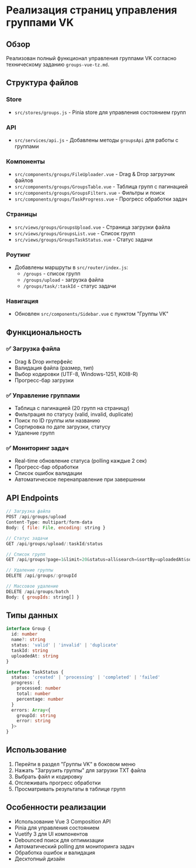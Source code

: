 # Реализация страниц управления группами VK

## Обзор

Реализован полный функционал управления группами VK согласно техническому заданию `groups-vue-tz.md`.

## Структура файлов

### Store
- `src/stores/groups.js` - Pinia store для управления состоянием групп

### API
- `src/services/api.js` - Добавлены методы `groupsApi` для работы с группами

### Компоненты
- `src/components/groups/FileUploader.vue` - Drag & Drop загрузчик файлов
- `src/components/groups/GroupsTable.vue` - Таблица групп с пагинацией
- `src/components/groups/GroupsFilters.vue` - Фильтры и поиск
- `src/components/groups/TaskProgress.vue` - Прогресс обработки задач

### Страницы
- `src/views/groups/GroupsUpload.vue` - Страница загрузки файла
- `src/views/groups/GroupsList.vue` - Список групп
- `src/views/groups/GroupsTaskStatus.vue` - Статус задачи

### Роутинг
- Добавлены маршруты в `src/router/index.js`:
  - `/groups` - список групп
  - `/groups/upload` - загрузка файла
  - `/groups/task/:taskId` - статус задачи

### Навигация
- Обновлен `src/components/Sidebar.vue` с пунктом "Группы VK"

## Функциональность

### ✅ Загрузка файла
- Drag & Drop интерфейс
- Валидация файла (размер, тип)
- Выбор кодировки (UTF-8, Windows-1251, KOI8-R)
- Прогресс-бар загрузки

### ✅ Управление группами
- Таблица с пагинацией (20 групп на страницу)
- Фильтрация по статусу (valid, invalid, duplicate)
- Поиск по ID группы или названию
- Сортировка по дате загрузки, статусу
- Удаление групп

### ✅ Мониторинг задач
- Real-time обновление статуса (polling каждые 2 сек)
- Прогресс-бар обработки
- Список ошибок валидации
- Автоматическое перенаправление при завершении

## API Endpoints

```javascript
// Загрузка файла
POST /api/groups/upload
Content-Type: multipart/form-data
Body: { file: File, encoding: string }

// Статус задачи
GET /api/groups/upload/:taskId/status

// Список групп
GET /api/groups?page=1&limit=20&status=all&search=&sortBy=uploadedAt&sortOrder=desc

// Удаление группы
DELETE /api/groups/:groupId

// Массовое удаление
DELETE /api/groups/batch
Body: { groupIds: string[] }
```

## Типы данных

```typescript
interface Group {
  id: number
  name?: string
  status: 'valid' | 'invalid' | 'duplicate'
  taskId: string
  uploadedAt: string
}

interface TaskStatus {
  status: 'created' | 'processing' | 'completed' | 'failed'
  progress: {
    processed: number
    total: number
    percentage: number
  }
  errors: Array<{
    groupId: string
    error: string
  }>
}
```

## Использование

1. Перейти в раздел "Группы VK" в боковом меню
2. Нажать "Загрузить группы" для загрузки TXT файла
3. Выбрать файл и кодировку
4. Отслеживать прогресс обработки
5. Просматривать результаты в таблице групп

## Особенности реализации

- Использование Vue 3 Composition API
- Pinia для управления состоянием
- Vuetify 3 для UI компонентов
- Debounced поиск для оптимизации
- Автоматический polling для мониторинга задач
- Обработка ошибок и валидация
- Десктопный дизайн
